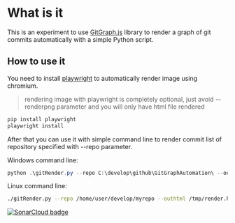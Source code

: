 # What is it

This is an experiment to use [GitGraph.js](https://gitgraphjs.com/#0) library to render a graph of git commits automatically with a simple Python script.

## How to use it

You need to install [playwright](https://playwright.dev/python/docs/intro/) to automatically render image using chromium. 

> rendering image with playwright is completely optional, just avoid  --renderpng parameter and you will only have html file rendered

```bash
pip install playwright
playwright install
```

After that you can use it with simple command line to render commit list of repository specified with --repo parameter.

Windows command line:

```powershell
python .\gitRender.py --repo C:\develop\github\GitGraphAutomation\ --outhtml c:\temp\render.html --renderpng c:\temp\render.png
```

Linux command line:

```bash
./gitRender.py --repo /home/user/develop/myrepo --outhtml /tmp/render.html --renderpng /tmp/render.png
```

[![SonarCloud badge](https://sonarcloud.io/api/project_badges/measure?project=alkampfergit_GitGraphAutomation&metric=alert_status)](https://sonarcloud.io/dashboard?id=alkampfergit_GitGraphAutomation)